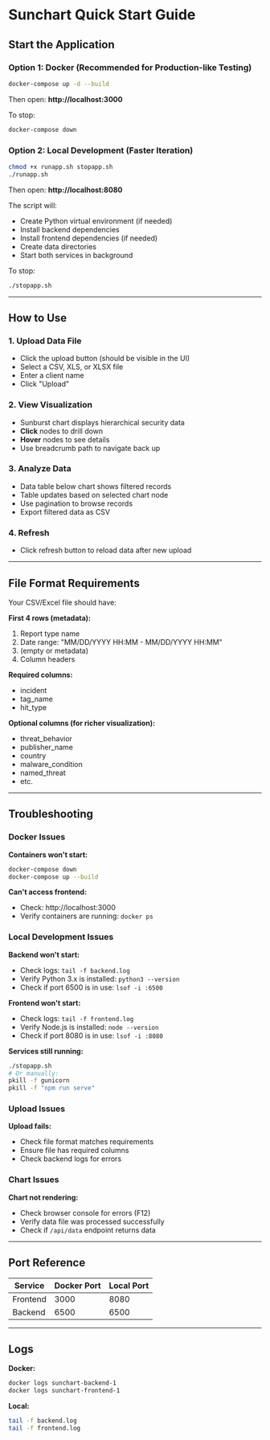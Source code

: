 # Sunchart Quick Start Guide

## Start the Application

### Option 1: Docker (Recommended for Production-like Testing)

```bash
docker-compose up -d --build
```

Then open: **http://localhost:3000**

To stop:
```bash
docker-compose down
```

### Option 2: Local Development (Faster Iteration)

```bash
chmod +x runapp.sh stopapp.sh
./runapp.sh
```

Then open: **http://localhost:8080**

The script will:
- Create Python virtual environment (if needed)
- Install backend dependencies
- Install frontend dependencies (if needed)
- Create data directories
- Start both services in background

To stop:
```bash
./stopapp.sh
```

---

## How to Use

### 1. Upload Data File
- Click the upload button (should be visible in the UI)
- Select a CSV, XLS, or XLSX file
- Enter a client name
- Click "Upload"

### 2. View Visualization
- Sunburst chart displays hierarchical security data
- **Click** nodes to drill down
- **Hover** nodes to see details
- Use breadcrumb path to navigate back up

### 3. Analyze Data
- Data table below chart shows filtered records
- Table updates based on selected chart node
- Use pagination to browse records
- Export filtered data as CSV

### 4. Refresh
- Click refresh button to reload data after new upload

---

## File Format Requirements

Your CSV/Excel file should have:

**First 4 rows (metadata):**
1. Report type name
2. Date range: "MM/DD/YYYY HH:MM - MM/DD/YYYY HH:MM"
3. (empty or metadata)
4. Column headers

**Required columns:**
- incident
- tag_name
- hit_type

**Optional columns (for richer visualization):**
- threat_behavior
- publisher_name
- country
- malware_condition
- named_threat
- etc.

---

## Troubleshooting

### Docker Issues

**Containers won't start:**
```bash
docker-compose down
docker-compose up --build
```

**Can't access frontend:**
- Check: http://localhost:3000
- Verify containers are running: `docker ps`

### Local Development Issues

**Backend won't start:**
- Check logs: `tail -f backend.log`
- Verify Python 3.x is installed: `python3 --version`
- Check if port 6500 is in use: `lsof -i :6500`

**Frontend won't start:**
- Check logs: `tail -f frontend.log`
- Verify Node.js is installed: `node --version`
- Check if port 8080 is in use: `lsof -i :8080`

**Services still running:**
```bash
./stopapp.sh
# Or manually:
pkill -f gunicorn
pkill -f "npm run serve"
```

### Upload Issues

**Upload fails:**
- Check file format matches requirements
- Ensure file has required columns
- Check backend logs for errors

### Chart Issues

**Chart not rendering:**
- Check browser console for errors (F12)
- Verify data file was processed successfully
- Check if `/api/data` endpoint returns data

---

## Port Reference

| Service | Docker Port | Local Port |
|---------|-------------|------------|
| Frontend | 3000 | 8080 |
| Backend | 6500 | 6500 |

---

## Logs

**Docker:**
```bash
docker logs sunchart-backend-1
docker logs sunchart-frontend-1
```

**Local:**
```bash
tail -f backend.log
tail -f frontend.log
```
